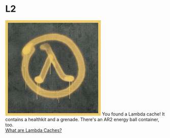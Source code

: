 # L2
![lambda](assets/images/lambda.jpeg)
You found a Lambda cache! It contains a healthkit and a grenade. There's an AR2 energy ball container, too.
<br>
[What are Lambda Caches?](whatarl.md)

